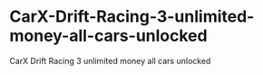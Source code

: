 # CarX-Drift-Racing-3-unlimited-money-all-cars-unlocked
CarX Drift Racing 3 unlimited money all cars unlocked
